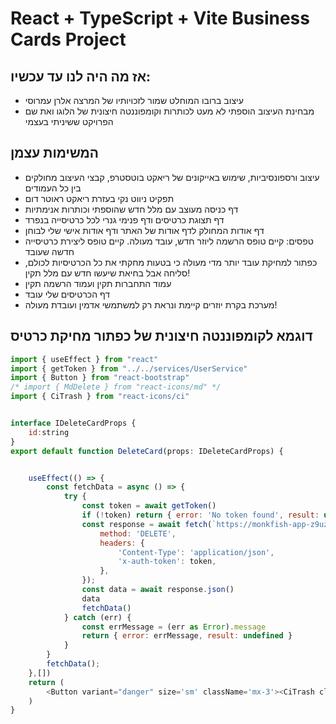 # React + TypeScript + Vite Business Cards Project

## אז מה היה לנו עד עכשיו:
- עיצוב ברובו המוחלט שמור לזכויותיו של המרצה אלרן עמרוסי
- מבחינת העיצוב הוספתי לא מעט לכותרות וקומפוננטה חיצונית של הלוגו ואת שם הפרויקט ששיניתי בעצמי


## המשימות עצמן
- עיצוב ורספונסיביות, שימוש באייקונים של ריאקט בוטסטרפ, קבצי העיצוב מחולקים בין כל העמודים
- תפקיט ניווט נקי בעזרת ריאקט ראוטר דום
- דף כניסה מעוצב עם מלל חדש שהוספתי וכותרות אנימתיות
- דף תצוגת כרטיסים ודף פנימי גנרי לכל כרטיסייה בנפרד
- דף אודות המחולק לדף אודות של האתר ודף אודות אישי שלי לבוחן
- טפסים: קיים טופס הרשמה ליוזר חדש, עובד מעולה. קיים טופס ליצירת כרטיסייה חדשה שעובד
- כפתור למחיקת עובד יותר מדי מעולה כי בטעות מחקתי את כל הכרטיסיות לכולם, סליחה אבל בחיאת שיעשו חדש עם מלל תקין!
- עמוד התחברות תקין ועמוד הרשמה תקין
- דף הכרטיסים שלי עובד
- מערכת בקרת יוזרים קיימת ונראת רק למשתמשי אדמין ועובדת מעולה!





## דוגמא לקומפוננטה חיצונית של כפתור מחיקת כרטיס

```js
import { useEffect } from "react"
import { getToken } from "../../services/UserService"
import { Button } from "react-bootstrap"
/* import { MdDelete } from "react-icons/md" */
import { CiTrash } from "react-icons/ci"


interface IDeleteCardProps {
    id:string
}
export default function DeleteCard(props: IDeleteCardProps) {


    useEffect(() => {
        const fetchData = async () => {
            try {
                const token = await getToken()
                if (!token) return { error: 'No token found', result: undefined }
                const response = await fetch(`https://monkfish-app-z9uza.ondigitalocean.app/bcard2/cards/${props.id}`, {
                    method: 'DELETE',
                    headers: {
                        'Content-Type': 'application/json',
                        'x-auth-token': token,
                    },
                });
                const data = await response.json()
                data
                fetchData()
            } catch (err) {
                const errMessage = (err as Error).message
                return { error: errMessage, result: undefined }
            }
        }
        fetchData();
    },[])
    return (
        <Button variant="danger" size='sm' className='mx-3'><CiTrash className='me-1' size={22} style={{marginTop:'-5px'}}/>Delete Card</Button>
    )
}

```
